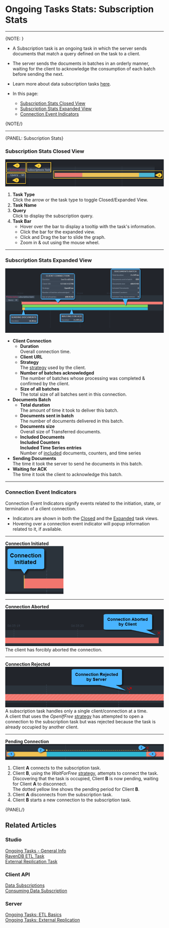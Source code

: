 ﻿# Ongoing Tasks Stats: Subscription Stats
---

{NOTE: }

* A Subscription task is an ongoing task in which the server sends documents that match a query defined on 
  the task to a client.  
* The server sends the documents in batches in an orderly manner, waiting for the client to acknowledge the 
  consumption of each batch before sending the next.  
* Learn more about data subscription tasks [here](../../../../studio/database/tasks/ongoing-tasks/subscription-task).  

* In this page:  
   * [Subscription Stats Closed View](../../../../studio/database/stats/ongoing-tasks-stats/subscription-stats#subscription-stats-closed-view)  
   * [Subscription Stats Expanded View](../../../../studio/database/stats/ongoing-tasks-stats/subscription-stats#subscription-stats-expanded-view)  
   * [Connection Event Indicators](../../../../studio/database/stats/ongoing-tasks-stats/subscription-stats#connection-event-indicators)  

{NOTE/}

---

{PANEL: Subscription Stats}

### Subscription Stats Closed View

![Subscription Stats Closed View](images/stats-view-11-data-subscription-closed-view.png "Subscription Stats Closed View")

1. **Task Type**  
   Click the arrow or the task type to toggle Closed/Expanded View.  
2. **Task Name**  
3. **Query**  
   Click to display the subscription query.  
4. **Task Bar**  
    * Hover over the bar to display a tooltip with the task's information.  
    * Click the bar for the expanded view.  
    * Click and Drag the bar to slide the graph.  
    * Zoom in & out using the mouse wheel.  

---

### Subscription Stats Expanded View

![Subscription Stats Expanded View](images/stats-view-12-data-subscription-expanded-view.png "Subscription Stats Expanded View")

* **Client Connection**  
   * **Duration**  
     Overall connection time.  
   * **Client URL**  
   * **Strategy**  
     The [strategy](../../../../client-api/data-subscriptions/consumption/how-to-consume-data-subscription#worker-interplay) used by the client.  
   * **Number of batches acknowledged**  
     The number of batches whose processing was completed & confirmed by the client.  
   * **Size of all batches**  
     The total size of all batches sent in this connection.  
* **Documents Batch**  
   * **Total duration**  
     The amount of time it took to deliver this batch.  
   * **Documents sent in batch**  
     The number of documents delivered in this batch.  
   * **Documents size**  
     Overall size of Transferred documents.  
   * **Included Documents**  
     **Included Counters**  
     **Included Time Series entries**  
     Number of [included](../../../../client-api/data-subscriptions/creation/examples#create-subscription-with-include-statement) 
     documents, counters, and time series  
* **Sending Documents**  
  The time it took the server to send he documents in this batch.  
* **Waiting for ACK**  
  The time it took the client to acknowledge this batch.  

---

### Connection Event Indicators

Connection Event Indicators signify events related to the initiation, state, 
or termination of a client connection.  

* Indicators are shown in both the [Closed](../../../../studio/database/stats/ongoing-tasks-stats/overview#task-rulers-closed-view) 
  and the [Expanded](../../../../studio/database/stats/ongoing-tasks-stats/overview#task-rulers-expanded-view) 
  task views.  
* Hovering over a connection event indicator will popup information related to it, if available.  

---

**Connection Initiated**  
![Connnection Initiated](images/stats-view-connection-initiated.png "Connnection Initiated")  

---

**Connection Aborted**  
![Forcibly-Aborted Connnection](images/stats-view-forcibly-aborted-connection.png "Forcibly-Aborted Connnection")  
The client has forcibly aborted the connection.  

---

**Connection Rejected**  
![Rejected Connnection](images/stats-view-rejected-connection.png "Rejected Connnection Explained")  
A subscription task handles only a single client/connection at a time.  
A client that uses the *OpenIfFree* [strategy](../../../../client-api/data-subscriptions/consumption/how-to-consume-data-subscription#worker-interplay) 
has attempted to open a connection to the subscription task but was rejected 
because the task is already occupied by another client.  

---

**Pending Connection**  
![Pending Connnection](images/stats-view-pending-connection.png "Pending Connnection")  
  
1. Client **A** connects to the subscription task.  
2. Client **B**, using the *WaitForFree* [strategy](../../../../client-api/data-subscriptions/consumption/how-to-consume-data-subscription#worker-interplay), 
   attempts to connect the task.  
   Discovering that the task is occupied, Client **B** is now pending, 
   waiting for Client **A** to disconnect.  
   The dotted yellow line shows the pending period for Client **B**.  
3. Client **A** disconnects from the subscription task.  
4. Client **B** starts a new connection to the subscription task.  

{PANEL/}


## Related Articles  

### Studio  
[Ongoing Tasks - General Info](../../../../studio/database/tasks/ongoing-tasks/general-info)  
[RavenDB ETL Task](../../../../studio/database/tasks/ongoing-tasks/ravendb-etl-task)  
[External Replication Task](../../../../studio/database/tasks/ongoing-tasks/external-replication-task)  
### Client API  
[Data Subscriptions](../../../../client-api/data-subscriptions/what-are-data-subscriptions)  
[Consuming Data Subscription](../../../../client-api/data-subscriptions/consumption/how-to-consume-data-subscription)  

### Server  
[Ongoing Tasks: ETL Basics](../../../../server/ongoing-tasks/etl/basics#ongoing-tasks-etl-basics)  
[Ongoing Tasks: External Replication](../../../../server/ongoing-tasks/external-replication)  
